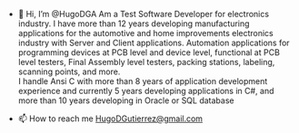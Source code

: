 - 👋 Hi, I’m @HugoDGA Am a Test Software Developer for electronics industry.
    I have more than 12 years developing manufacturing applications for the automotive and home improvements electronics industry with Server and Client applications.
    Automation applications for programming devices at PCB level and device level, functional at PCB level testers, Final Assembly level testers, packing stations, labeling, scanning points, and more.  
    I handle Ansi C with more than 8 years of application development experience and currently 5 years developing applications in C#, and more than 10 years developing in Oracle  or SQL database
    

- 📫 How to reach me HugoDGutierrez@gmail.com



<!---
- 👀 I’m interested in learning more of software arquitecture.
- 🌱 I’m currently learning ...
- 💞️ I’m looking to collaborate on ...

HugoDGA/HugoDGA is a ✨ special ✨ repository because its `README.md` (this file) appears on your GitHub profile.
You can click the Preview link to take a look at your changes.
--->
